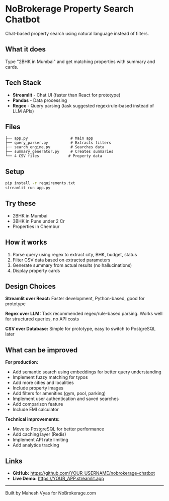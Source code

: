 # NoBrokerage Property Search Chatbot

Chat-based property search using natural language instead of filters.

## What it does

Type "2BHK in Mumbai" and get matching properties with summary and cards.

## Tech Stack

- **Streamlit** - Chat UI (faster than React for prototype)
- **Pandas** - Data processing
- **Regex** - Query parsing (task suggested regex/rule-based instead of LLM APIs)

## Files

```
├── app.py                   # Main app
├── query_parser.py          # Extracts filters
├── search_engine.py         # Searches data
├── summary_generator.py     # Creates summaries
└── 4 CSV files             # Property data
```

## Setup

```bash
pip install -r requirements.txt
streamlit run app.py
```

## Try these

- 2BHK in Mumbai
- 3BHK in Pune under 2 Cr
- Properties in Chembur

## How it works

1. Parse query using regex to extract city, BHK, budget, status
2. Filter CSV data based on extracted parameters
3. Generate summary from actual results (no hallucinations)
4. Display property cards

## Design Choices

**Streamlit over React:** Faster development, Python-based, good for prototype

**Regex over LLM:** Task recommended regex/rule-based parsing. Works well for structured queries, no API costs

**CSV over Database:** Simple for prototype, easy to switch to PostgreSQL later

## What can be improved

**For production:**
- Add semantic search using embeddings for better query understanding
- Implement fuzzy matching for typos
- Add more cities and localities
- Include property images
- Add filters for amenities (gym, pool, parking)
- Implement user authentication and saved searches
- Add comparison feature
- Include EMI calculator

**Technical improvements:**
- Move to PostgreSQL for better performance
- Add caching layer (Redis)
- Implement API rate limiting
- Add analytics tracking

## Links

- **GitHub:** https://github.com/YOUR_USERNAME/nobrokerage-chatbot
- **Live Demo:** https://YOUR_APP.streamlit.app


---

Built by Mahesh Vyas for NoBrokerage.com
